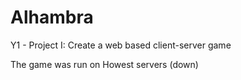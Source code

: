 # Alhambra

Y1 - Project I: Create a web based client-server game

The game was run on Howest servers (down)
